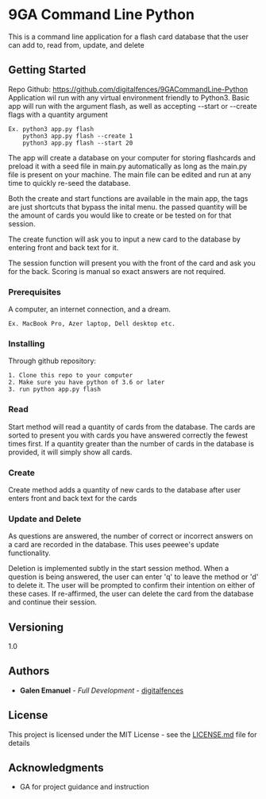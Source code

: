 # 9GA Command Line Python
This is a command line application for a flash card database that the user can add to, read from, update, and delete


## Getting Started

Repo Github: https://github.com/digitalfences/9GACommandLine-Python
Application wil run with any virtual environment friendly to Python3.
Basic app will run with the argument flash, as well as accepting --start or --create flags with a quantity argument
```
Ex. python3 app.py flash
    python3 app.py flash --create 1
    python3 app.py flash --start 20
```
The app will create a database on your computer for storing flashcards and preload it with a seed file in main.py automatically as long as the main.py file is present on your machine. The main file can be edited and run at any time to quickly re-seed the database.

Both the create and start functions are available in the main app, the tags are just shortcuts that bypass the inital menu. the passed quantity will be the amount of cards you would like to create or be tested on for that session.

The create function will ask you to input a new card to the database by entering front and back text for it.

The session function will present you with the front of the card and ask you for the back. Scoring is manual so exact answers are not required. 

### Prerequisites

A computer, an internet connection, and a dream.

```
Ex. MacBook Pro, Azer laptop, Dell desktop etc.
```

### Installing

Through github repository:

```
1. Clone this repo to your computer
2. Make sure you have python of 3.6 or later
3. run python app.py flash
```

### Read

Start method will read a quantity of cards from the database. The cards are sorted to present you with cards you have answered correctly the fewest times first. If a quantity greater than the number of cards in the database is provided, it will simply show all cards. 

### Create

Create method adds a quantity of new cards to the database after user enters front and back text for the cards

### Update and Delete

As questions are answered, the number of correct or incorrect answers on a card are recorded in the database. This uses peewee's update functionality. 

Deletion is implemented subtly in the start session method. When a question is being answered, the user can enter 'q' to leave the method or 'd' to delete it. The user will be prompted to confirm their intention on either of these cases. If re-affirmed, the user can delete the card from the database and continue their session. 
## Versioning

1.0

## Authors

* **Galen Emanuel** - *Full Development* - [digitalfences](https://github.com/digitalfences)


## License

This project is licensed under the MIT License - see the [LICENSE.md](LICENSE.md) file for details

## Acknowledgments

* GA for project guidance and instruction
